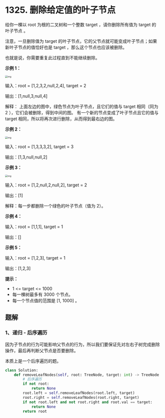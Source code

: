 # 1325. 删除给定值的叶子节点

给你一棵以 root 为根的二叉树和一个整数 target ，请你删除所有值为 target 的 叶子节点 。

注意，一旦删除值为 target 的叶子节点，它的父节点就可能变成叶子节点；如果新叶子节点的值恰好也是 target ，那么这个节点也应该被删除。

也就是说，你需要重复此过程直到不能继续删除。

 

**示例 1：**

<img src="https://assets.leetcode-cn.com/aliyun-lc-upload/uploads/2020/01/16/sample_1_1684.png" alt="img" style="zoom:50%;" />

输入：root = [1,2,3,2,null,2,4], target = 2

输出：[1,null,3,null,4]

解释：
上面左边的图中，绿色节点为叶子节点，且它们的值与 target 相同（同为 2 ），它们会被删除，得到中间的图。
有一个新的节点变成了叶子节点且它的值与 target 相同，所以将再次进行删除，从而得到最右边的图。

**示例 2：**

<img src="https://assets.leetcode-cn.com/aliyun-lc-upload/uploads/2020/01/16/sample_2_1684.png" alt="img" style="zoom:50%;" />

输入：root = [1,3,3,3,2], target = 3

输出：[1,3,null,null,2]

**示例 3：**

<img src="https://assets.leetcode-cn.com/aliyun-lc-upload/uploads/2020/01/16/sample_3_1684.png" alt="img" style="zoom:50%;" />

输入：root = [1,2,null,2,null,2], target = 2

输出：[1]

解释：每一步都删除一个绿色的叶子节点（值为 2）。

**示例 4：**

输入：root = [1,1,1], target = 1

输出：[]

**示例 5：**

输入：root = [1,2,3], target = 1

输出：[1,2,3]

**提示：**

- 1 <= target <= 1000
- 每一棵树最多有 3000 个节点。
- 每一个节点值的范围是 [1, 1000] 。

## 题解

### 1、递归 - 后序遍历

因为子节点的行为可能影响父节点的行为，所以我们要保证先对左右子树完成删除操作，最后再判断父节点是否要删除。

本质上是一个后序遍历的题。

```python
class Solution:
    def removeLeafNodes(self, root: TreeNode, target: int) -> TreeNode:
        # 后序遍历
        if not root:
            return None
        root.left = self.removeLeafNodes(root.left, target)
        root.right = self.removeLeafNodes(root.right, target)
        if not root.left and not root.right and root.val == target:
            return None
        return root
```

